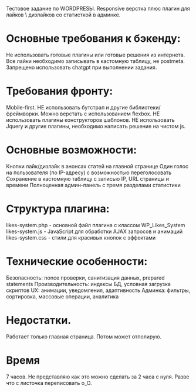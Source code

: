 Тестовое задание по WORDPRESЫ. Responsive верстка плюс плагин для лайков \ дизлайков со статисткой в админке.

# Основные требования к бэкенду:

Не использовать готовые плагины или готовые решения из интернета.
Все лайки необходимо записывать в кастомную таблицу, не postmeta.
Запрещено использовать chatgpt при выполнении задания.

# Требования фронту:

Mobile-first.
НЕ использовать бутстрап и другие библиотеки/фреймворки. 
Можно верстать с использованием flexbox.
НЕ использовать плагины конструкторов шаблонов.
НЕ использовать Jquery и другие плагины, необходимо написать решение на чистом js.

# Основные возможности:

Кнопки лайк/дизлайк в анонсах статей на главной странице
Один голос на пользователя (по IP-адресу) с возможностью переголосовать
Сохранение в кастомную таблицу с записью IP, URL страницы и времени
Полноценная админ-панель с тремя разделами статистики

# Структура плагина:

likes-system.php - основной файл плагина с классом WP_Likes_System
likes-system.js - JavaScript для обработки AJAX запросов и анимаций
likes-system.css - стили для красивых кнопок с эффектами

# Технические особенности:

Безопасность: nonce проверки, санитизация данных, prepared statements
Производительность: индексы БД, условная загрузка скриптов
UX: анимации, уведомления, адаптивность
Админка: фильтры, сортировка, массовые операции, аналитика

# Недостатки.
Работает только главная страница.
Потом может отполирую.

# Время
7 часов. Не представляю как это можно сделать за 2 часа с нуля. Разве что с листочка переписовать o_O.